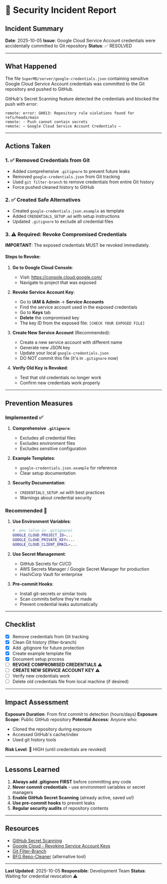 # 🚨 Security Incident Report

## Incident Summary

**Date**: 2025-10-05
**Issue**: Google Cloud Service Account credentials were accidentally committed to Git repository
**Status**: ✅ RESOLVED

---

## What Happened

The file `SuperMD/server/google-credentials.json` containing sensitive Google Cloud Service Account credentials was committed to the Git repository and pushed to GitHub.

GitHub's Secret Scanning feature detected the credentials and blocked the push with error:
```
remote: error: GH013: Repository rule violations found for refs/heads/main
remote: - Push cannot contain secrets
remote: — Google Cloud Service Account Credentials —
```

---

## Actions Taken

### 1. ✅ Removed Credentials from Git
- Added comprehensive `.gitignore` to prevent future leaks
- Removed `google-credentials.json` from Git tracking
- Used `git filter-branch` to remove credentials from entire Git history
- Force pushed cleaned history to GitHub

### 2. ✅ Created Safe Alternatives
- Created `google-credentials.json.example` as template
- Added `CREDENTIALS_SETUP.md` with setup instructions
- Updated `.gitignore` to exclude all credential files

### 3. ⚠️ Required: Revoke Compromised Credentials

**IMPORTANT**: The exposed credentials MUST be revoked immediately.

#### Steps to Revoke:

1. **Go to Google Cloud Console**:
   - Visit: https://console.cloud.google.com/
   - Navigate to project that was exposed

2. **Revoke Service Account Key**:
   - Go to **IAM & Admin** → **Service Accounts**
   - Find the service account used in the exposed credentials
   - Go to **Keys** tab
   - **Delete** the compromised key
   - The key ID from the exposed file: `[CHECK YOUR EXPOSED FILE]`

3. **Create New Service Account** (Recommended):
   - Create a new service account with different name
   - Generate new JSON key
   - Update your local `google-credentials.json`
   - DO NOT commit this file (it's in `.gitignore` now)

4. **Verify Old Key is Revoked**:
   - Test that old credentials no longer work
   - Confirm new credentials work properly

---

## Prevention Measures

### Implemented ✅

1. **Comprehensive `.gitignore`**:
   - Excludes all credential files
   - Excludes environment files
   - Excludes sensitive configuration

2. **Example Templates**:
   - `google-credentials.json.example` for reference
   - Clear setup documentation

3. **Security Documentation**:
   - `CREDENTIALS_SETUP.md` with best practices
   - Warnings about credential security

### Recommended 🔧

1. **Use Environment Variables**:
   ```bash
   # .env (also in .gitignore)
   GOOGLE_CLOUD_PROJECT_ID=...
   GOOGLE_CLOUD_PRIVATE_KEY=...
   GOOGLE_CLOUD_CLIENT_EMAIL=...
   ```

2. **Use Secret Management**:
   - GitHub Secrets for CI/CD
   - AWS Secrets Manager / Google Secret Manager for production
   - HashiCorp Vault for enterprise

3. **Pre-commit Hooks**:
   - Install git-secrets or similar tools
   - Scan commits before they're made
   - Prevent credential leaks automatically

---

## Checklist

- [x] Remove credentials from Git tracking
- [x] Clean Git history (filter-branch)
- [x] Add .gitignore for future protection
- [x] Create example template file
- [x] Document setup process
- [ ] **REVOKE COMPROMISED CREDENTIALS** ⚠️
- [ ] **CREATE NEW SERVICE ACCOUNT KEY** ⚠️
- [ ] Verify new credentials work
- [ ] Delete old credentials file from local machine (if desired)

---

## Impact Assessment

**Exposure Duration**: From first commit to detection (hours/days)
**Exposure Scope**: Public GitHub repository
**Potential Access**: Anyone who:
- Cloned the repository during exposure
- Accessed GitHub's cache/index
- Used git history tools

**Risk Level**: 🔴 HIGH (until credentials are revoked)

---

## Lessons Learned

1. **Always add .gitignore FIRST** before committing any code
2. **Never commit credentials** - use environment variables or secret managers
3. **Enable GitHub Secret Scanning** (already active, saved us!)
4. **Use pre-commit hooks** to prevent leaks
5. **Regular security audits** of repository contents

---

## Resources

- [GitHub Secret Scanning](https://docs.github.com/en/code-security/secret-scanning)
- [Google Cloud - Revoking Service Account Keys](https://cloud.google.com/iam/docs/creating-managing-service-account-keys#deleting)
- [Git Filter-Branch](https://git-scm.com/docs/git-filter-branch)
- [BFG Repo-Cleaner](https://rtyley.github.io/bfg-repo-cleaner/) (alternative tool)

---

**Last Updated**: 2025-10-05
**Responsible**: Development Team
**Status**: Waiting for credential revocation ⚠️
